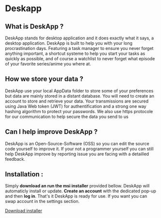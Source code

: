 # Deskapp

What is DeskApp ?
------

DeskApp stands for desktop application and it does exactly what it says, 
a desktop application. DeskApp is built to help you with your long procrastination days.
Featuring a task manager to ensure you never forget anything important, 
a shortcut systeme to help you start your tasks as quickly as possible, 
and of course a watchlist to never forget what episode of your favorite series/anime you where at.


How we store your data ?
------

DeskApp use your local AppData folder to store some of your preferences but data are mainly stored in a distant database.
You will need to create an account to store and retrieve your data.
Your transmissions are secured using Java Web token (JWT) for authentification and a strong one way hashing algorithm to protect your passwords. We also use https protocole for our communication to help secure the data you send to us

Can I help improve DeskApp ?
------

DeskApp is an Open-Source-Software (OSS) so you can edit the source code yourself to improve it.
If your not a programmer yourself you can still help DeskApp improve by reporting issue you are facing with a detailled feedback.

Installation : 
------

Simply **download an run the msi installer** provided bellow. DeskApp will automaticly install or update.
**Create an account** with the dedicated pop-up and then **log in**. That's it DeskApp is ready for use. If you want you can swap account in the settings section.

[Download installer](../releases)




